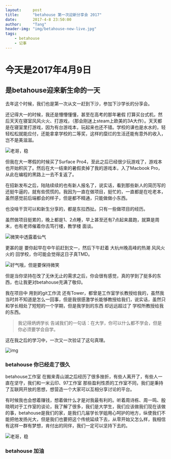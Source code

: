 ```yaml
---
layout:     post
title:      "betahouse 第一次迎新分享会 2017"
date:       2017-4-8 23:50:00
author:     "Tang"
header-img: "img/betahouse-new-live.jpg"
tags:
    - betahouse
    - 记事
---
```


# 今天是2017年4月9日

## 是betahouse迎来新生命的一天

去年这个时候，我们也是第一次从文一赶到下沙，参加下沙学长的分享会。

还记得大一的时候，我还是懵懵懂懂，甚至在高考的那年暑假 打算买台式机，然后天天在寝室风风火火、打游戏，（那会刚迷上steam上欧美的3A大作）。天天都是在寝室里打游戏，因为有台游戏本，玩起来也还不错。学校的课也是水水的，轻轻松松就能应付，还能拿拿学校的二等奖，这样的糜烂的生活还能有意外的收入，岂不是美滋滋。

![老哥，稳](../../../../img/betahouse-new-live/1.png)

但我在大一寒假的时候买了Surface Pro4，至此之后已经很少玩游戏了，游戏本也开始积灰了。然后在大一结束的暑假卖掉了我的游戏本，入了Macbook Pro，从此在编程的黑路上一去不复返了。



在招新发布之后，陆陆续续的也有新人报名了，说实话，看到那些新人的简历写的还挺牛逼的，就有些慌慌的。我因为一直在做项目，挺忙的，一直都是在吃老本，虽然感觉前后端都会的样子，但是都不精通，只能做做小东西。

也没啥干货可以和新生分享的，都是东拉西扯。只有一些做项目的经历。

虽然做项目挺累的，晚上都是1、2点睡，早上甚至还有7点起来晨跑，就算是周末，也有老师催着你去笃行楼，教学楼 面谈。

![微笑中透露着仙气](../../../../img/betahouse-new-live/2.png)

更甚的是 要你起早在中午前赶到文一，然后下午赶着 大杭州晚高峰的热潮 风风火火的 回学校，你可能会觉得这日子真TMD。

![好气哦，但是要保持微笑](../../../../img/betahouse-new-live/3.png)

但是当你坚持在改了无休无止的需求之后，你会很有感觉，真的学到了挺多的东西，也让我更对betahouse充满了敬仰。

我在项目中 用到的git工作流 还有Tower，都曾是工作室学长教授给我的，虽然我当时并不知道是怎么一回事，但是我很感激学长能够教授给我们，说实话，虽然只和学长相处了短短的一个学期，但是我学到的东西 却远远超过了 学校所教授给我的东西。

> 我记得炳炳学长 告诫我们的一句话：在大学，你可以什么都不学会，但是你必须要学会自学。

这在我之后的学习中，一次又一次验证了这句真理。

![img](../../../../img/betahouse-new-live/4.png)

### betahouse 你已经走了很久

betahouse工作室 在搬来青山湖之后经历了很多挫折，有些人离开了，有些人一直在坚守，我们和一米云印、97工作室 那些盈利性质的工作室不同，我们是秉持了互联网开放的思想，想营造一个大家可以互相分享讨论的平台。

有时候我也会想着赚钱，想着做什么才是对我最有利的。听着周诗栋、周一鸣、殷晓明对于工作室的谈论，我了解了很多，我们是大学生，我们应该做我们现在该做的事，betahouse是我们的家，是我们几届学长学姐用心呵护的地方，纵使我们不能把他发扬光大，但是我们也要把这个传统延续下去，从零开始又怎么样，我相信有这样一群有梦想，肯付出的同伴，我们一定可以坚持下去的。

![老哥，稳](../../../../img/betahouse-new-live/5.png)

### betahouse 加油

